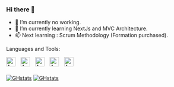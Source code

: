 ### Hi there 👋

- 🔭 I’m currently no working.
- 🌱 I’m currently learning NextJs and MVC Architecture.
- 📫 Next learning : Scrum Methodology (Formation purchased).

Languages and Tools:

<img align="left" alt="AWS" width="25px" src="https://cdn.jsdelivr.net/gh/devicons/devicon/icons/react/react-original-wordmark.svg" style="padding-right:11px;" />
<img align="left" alt="AWS" width="25px" src="https://cdn.jsdelivr.net/gh/devicons/devicon/icons/typescript/typescript-original.svg" style="padding-right:11px;" />
<img align="left" alt="AWS" width="25px" src="https://cdn.jsdelivr.net/gh/devicons/devicon/icons/sass/sass-original.svg" style="padding-right:11px;" />
<img align="left" alt="AWS" width="25px" src="https://cdn.jsdelivr.net/gh/devicons/devicon/icons/bootstrap/bootstrap-original.svg" style="padding-right:11px;" />
<img align="left" alt="AWS" width="25px" src="https://cdn.jsdelivr.net/gh/devicons/devicon/icons/firebase/firebase-plain-wordmark.svg" style="padding-right:11px;" />

<br/><br/>

[![GHstats](https://github-readme-stats.vercel.app/api?username=AnthonyFerreira91&show_icons=true&border_radius=20&hide=issues,contribs&card_width=270&border_color=4f94ef#gh-light-mode-only)](https://github.com/anuraghazra/github-readme-stats#gh-light-mode-only)
[![GHstats](https://github-readme-stats.vercel.app/api?username=AnthonyFerreira91&show_icons=true&&border_radius=20&hide=issues,contribs&card_width=270&border_color=4f94ef&theme=algolia&icon_color=0194dd#gh-dark-mode-only)](https://github.com/anuraghazra/github-readme-stats#gh-dark-mode-only)

<!--
**AnthonyFerreira91/AnthonyFerreira91** is a ✨ _special_ ✨ repository because its `README.md` (this file) appears on your GitHub profile.

Here are some ideas to get you started:

### Connect with me:

ajouter une image : ![img_contact](img)
ajouter une image avec un lien en cliquant dessus : [![img_contact](img)](https:monsite.com)
ajouter une image avec un lien en fonction du thème de l'utilisateur :
  [![img_contact](imgLight.svg)](https:monsite.com#gh-light-mode-only)
  [![img_contact](imgDark.svg)](https:monsite.com#gh-dark-mode-only)

-->
